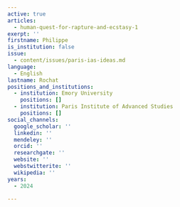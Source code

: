 ```yaml
---
active: true
articles:
  - human-quest-for-rapture-and-ecstasy-1
exerpt: ''
firstname: Philippe
is_institution: false
issue:
  - content/issues/paris-ias-ideas.md
language:
  - English
lastname: Rochat
positions_and_institutions:
  - institution: Emory University
    positions: []
  - institution: Paris Institute of Advanced Studies
    positions: []
social_channels:
  google_scholar: ''
  linkedin: ''
  mendeley: ''
  orcid: ''
  researchgate: ''
  website: ''
  webstwitterite: ''
  wikipedia: ''
years:
  - 2024

---
```

